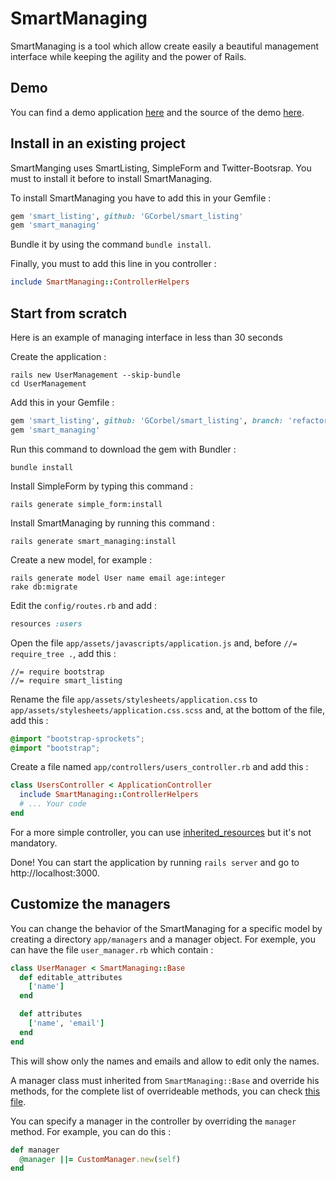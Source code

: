 # SmartManaging

SmartManaging is a tool which allow create easily a beautiful management interface while keeping the agility and the power of Rails.

## Demo

You can find a demo application [here](https://demo-smart-managing.herokuapp.com) and the source of the demo [here](https://github.com/GCorbel/demo-smart-managing).

## Install in an existing project

SmartManging uses SmartListing, SimpleForm and Twitter-Bootsrap. You must to
install it before to install SmartManaging.

To install SmartManaging you have to add this in your Gemfile :
```ruby
gem 'smart_listing', github: 'GCorbel/smart_listing'
gem 'smart_managing'
```

Bundle it by using the command `bundle install`.

Finally, you must to add this line in you controller :
```ruby
include SmartManaging::ControllerHelpers
```

## Start from scratch

Here is an example of managing interface in less than 30 seconds

Create the application :
```console
rails new UserManagement --skip-bundle
cd UserManagement
```

Add this in your Gemfile :
```ruby
gem 'smart_listing', github: 'GCorbel/smart_listing', branch: 'refactoring'
gem 'smart_managing'
```

Run this command to download the gem with Bundler :
```console
bundle install
```

Install SimpleForm by typing this command :
```console
rails generate simple_form:install
```

Install SmartManaging by running this command :
```console
rails generate smart_managing:install
```

Create a new model, for example :
```console
rails generate model User name email age:integer
rake db:migrate
```

Edit the `config/routes.rb` and add :
```ruby
resources :users
```

Open the file `app/assets/javascripts/application.js` and, before `//= require_tree .`, add this :
```
//= require bootstrap
//= require smart_listing
```

Rename the file `app/assets/stylesheets/application.css` to `app/assets/stylesheets/application.css.scss` and, at the bottom of the file, add this :
```scss
@import "bootstrap-sprockets";
@import "bootstrap";
```

Create a file named `app/controllers/users_controller.rb` and add this :
```ruby
class UsersController < ApplicationController
  include SmartManaging::ControllerHelpers
  # ... Your code
end
```

For a more simple controller, you can use [inherited_resources](https://github.com/josevalim/inherited_resources) but it's not mandatory.

Done! You can start the application by running `rails server` and go to http://localhost:3000.

## Customize the managers
You can change the behavior of the SmartManaging for a specific model by creating a directory `app/managers` and a manager object. For exemple, you can have the file `user_manager.rb` which contain :

```ruby
class UserManager < SmartManaging::Base
  def editable_attributes
    ['name']
  end

  def attributes
    ['name', 'email']
  end
end
```

This will show only the names and emails and allow to edit only the names.

A manager class must inherited from `SmartManaging::Base` and override his methods, for the complete list of overrideable methods, you can check [this file](https://github.com/GCorbel/smart_managing/blob/master/app/managers/smart_managing/base.rb).

You can specify a manager in the controller by overriding the `manager` method. For example, you can do this :

```ruby
def manager
  @manager ||= CustomManager.new(self)
end
```
